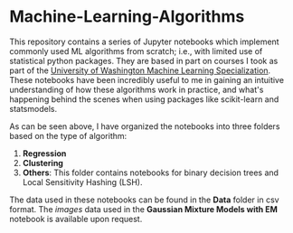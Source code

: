 # Machine-Learning-Algorithms
This repository contains a series of Jupyter notebooks which implement commonly used ML algorithms from scratch; i.e., with limited use of statistical python packages. They are based in part on courses I took as part of the [University of Washington Machine Learning Specialization](https://www.coursera.org/account/accomplishments/specialization/W35H22CMFSTK). These notebooks have been incredibly useful to me in gaining an intuitive understanding of how these algorithms work in practice, and what's happening behind the scenes when using packages like scikit-learn and statsmodels. 

As can be seen above, I have organized the notebooks into three folders based on the type of algorithm: 

1. **Regression**
2. **Clustering**
3. **Others**: This folder contains notebooks for binary decision trees and Local Sensitivity Hashing (LSH).

The data used in these notebooks can be found in the **Data** folder in csv format. The *images* data used in the **Gaussian Mixture Models with EM** notebook is available upon request.
